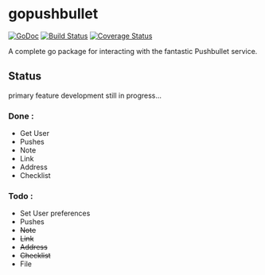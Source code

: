 # gopushbullet #
[![GoDoc](https://godoc.org/github.com/kariudo/gopushbullet?status.svg)](https://godoc.org/github.com/kariudo/gopushbullet)
[![Build Status](https://travis-ci.org/kariudo/gopushbullet.svg?branch=master)](https://travis-ci.org/kariudo/gopushbullet)
[![Coverage Status](https://coveralls.io/repos/kariudo/gopushbullet/badge.svg)](https://coveralls.io/r/kariudo/gopushbullet)

A complete go package for interacting with the fantastic Pushbullet service.

## Status
primary feature development still in progress...

### Done :
* Get User
* Pushes
 * Note
 * Link
 * Address
 * Checklist

### Todo :
* Set User preferences
* Pushes
 * ~~Note~~
 * ~~Link~~
 * ~~Address~~
 * ~~Checklist~~
 * File
